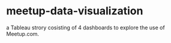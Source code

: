 # meetup-data-visualization
a Tableau strory cosisting of 4 dashboards to explore the use of Meetup.com.
